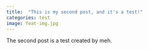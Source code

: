 ```yaml
---
title:  "This is my second post, and it's a test!"
categories: test
image: feat-img.jpg
---
```


The second post is a test created by meh.